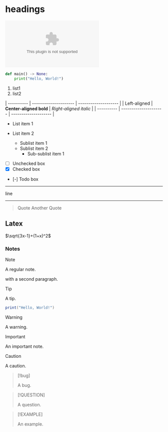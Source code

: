 # headings

![Image](example.com)

```python
def main() -> None:
    print("Hello, World!")
```

1. list1
2. list2

| ---------- | --------------------- | -------------------- |
| Left-aligned | **Center-aligned bold** | _Right-aligned italic_ |
| ---------- | --------------------- | -------------------- |

- List item 1
- List item 2

  - Sublist item 1
  - Sublist item 2
    - Sub-sublist item 1

- [ ] Unchecked box
- [x] Checked box
- [-] Todo box

---

line

---

> Quote
> Another Quote

## Latex

$\sqrt{3x-1}+(1+x)^2$

### Notes

> [!NOTE]
>
> A regular note.
>
> with a second paragraph.

> [!TIP]
>
> A tip.
>
> ```lua
> print("Hello, World!")
> ```

> [!WARNING]
>
> A warning.

> [!IMPORTANT]
>
> An important note.

> [!CAUTION]
>
> A caution.

> [!bug]
>
> A bug.

> [!QUESTION]
>
> A question.

> [!EXAMPLE]
>
> An example.

